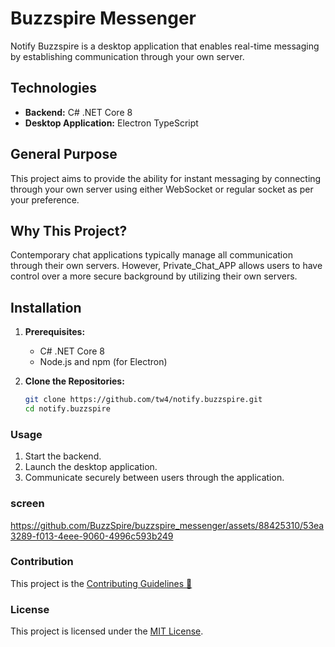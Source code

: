 # Buzzspire Messenger


Notify Buzzspire is a desktop application that enables real-time messaging by establishing communication through your own server.

## Technologies

- **Backend:** C# .NET Core 8
- **Desktop Application:** Electron TypeScript

## General Purpose

This project aims to provide the ability for instant messaging by connecting through your own server using either WebSocket or regular socket as per your preference.

## Why This Project?

Contemporary chat applications typically manage all communication through their own servers. However, Private_Chat_APP allows users to have control over a more secure background by utilizing their own servers.

## Installation

1. **Prerequisites:**
   - C# .NET Core 8
   - Node.js and npm (for Electron)

2. **Clone the Repositories:**
   ```bash
   git clone https://github.com/tw4/notify.buzzspire.git
   cd notify.buzzspire
   ```

### Usage

1. Start the backend.
2. Launch the desktop application.
3. Communicate securely between users through the application.

### screen




https://github.com/BuzzSpire/buzzspire_messenger/assets/88425310/53ea3289-f013-4eee-9060-4996c593b249




### Contribution

This project is the [Contributing Guidelines 🚀](https://github.com/tw4/notify.buzzspire/wiki/Contribution-Guidelines)


### License

This project is licensed under the [MIT License](LICENSE).
